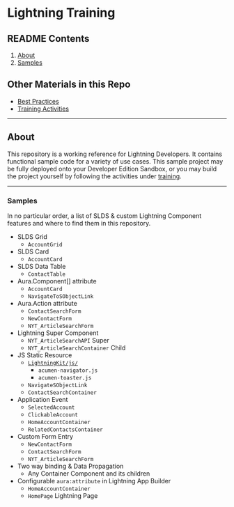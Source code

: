 # Lightning Training

## README Contents
 1. [About](#markdown-header-about)
 2. [Samples](#markdown-header-samples)

## Other Materials in this Repo
 * [Best Practices](development-practices/best-practices.md)
 * [Training Activities](training/introduction.md)

---
## About

This repository is a working reference for Lightning Developers. It contains functional sample code for a variety of use cases. This sample project may be fully deployed onto your Developer Edition Sandbox, or you may build the project yourself by following the activities under [training](/training/introduction.md).

---
### Samples

In no particular order, a list of SLDS & custom Lightning Component features and where to find them in this repository.

* SLDS Grid
	* `AccountGrid`
* SLDS Card
	* `AccountCard`
* SLDS Data Table
	* `ContactTable`
* Aura.Component[] attribute
	* `AccountCard`
	* `NavigateToSObjectLink`
* Aura.Action attribute
	* `ContactSearchForm`
	* `NewContactForm`
	* `NYT_ArticleSearchForm`
* Lightning Super Component
	* `NYT_ArticleSearchAPI` Super
	* `NYT_ArticleSearchContainer` Child
* JS Static Resource
	* [`LightningKit/js/`](https://bitbucket.org/acumensolutions/lightning-kit)
		* `acumen-navigator.js`
		* `acumen-toaster.js`
	* `NavigateSObjectLink`
	* `ContactSearchContainer`
* Application Event
	* `SelectedAccount`
	* `ClickableAccount`
	* `HomeAccountContainer`
	* `RelatedContactsContainer`
* Custom Form Entry
	* `NewContactForm`
	* `ContactSearchForm`
	* `NYT_ArticleSearchForm`
* Two way binding & Data Propagation
	* Any Container Component and its children
* Configurable `aura:attribute` in Lightning App Builder
	* `HomeAccountContainer`
	* `HomePage` Lightning Page
